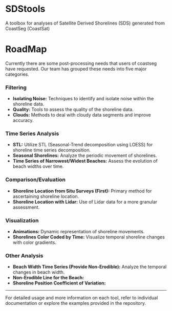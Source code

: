 # SDStools
A toolbox for analyses of Satellite Derived Shorelines (SDS) generated from CoastSeg (CoastSat)

# RoadMap 
Currently there are some post-processing needs that users of coastseg have requested. Our team has grouped these needs into five major categories.


### **Filtering**
- **Isolating Noise:** Techniques to identify and isolate noise within the shoreline data.
- **Quality:** Tools to assess the quality of the shoreline data.
- **Clouds:** Methods to deal with cloudy data segments and improve accuracy.

### **Time Series Analysis**
- **STL:** Utilize STL (Seasonal-Trend decomposition using LOESS) for shoreline time series decomposition.
- **Seasonal Shorelines:** Analyze the periodic movement of shorelines.
- **Time Series of Narrowest/Widest Beaches:** Assess the evolution of beach widths over time.

### **Comparison/Evaluation**
- **Shoreline Location from Situ Surveys (First):** Primary method for ascertaining shoreline location.
- **Shoreline Location with Lidar:** Use of Lidar data for a more granular assessment.

### **Visualization**
- **Animations:** Dynamic representation of shoreline movements.
- **Shorelines Color Coded by Time:** Visualize temporal shoreline changes with color gradients.

### **Other Analysis**
- **Beach Width Time Series (Provide Non-Erodible):** Analyze the temporal changes in beach width.
- **Non-Erodible Line for the Beach:**
- **Shoreline Position Coefficient of Variation:**

---

For detailed usage and more information on each tool, refer to individual documentation or explore the examples provided in the repository.

